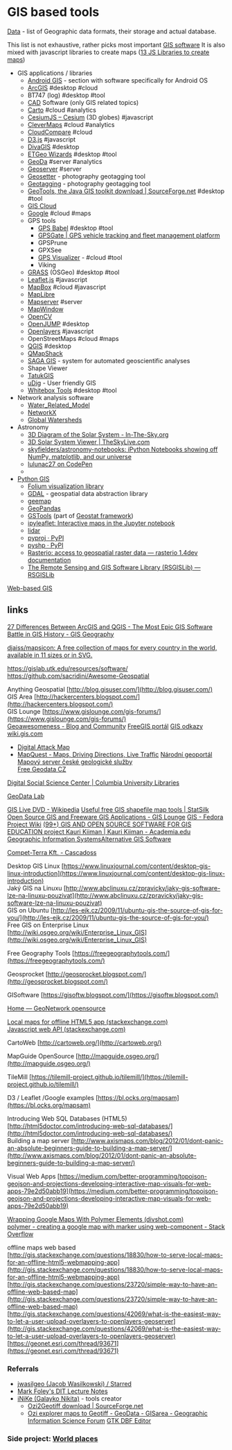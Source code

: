 # GIS based tools

[Data](Data/README.md) -  list of Geographic data formats, their storage and actual database.

This list is not exhaustive, rather picks most important [GIS software](https://en.wikipedia.org/wiki/Geographic_information_system_software)
It is also mixed with javascript libraries to create maps ([13 JS Libraries to create maps](https://www.hongkiat.com/blog/javascript-libraries-for-interactive-maps/))

- GIS applications / libraries
	- [Android GIS](Android/AndroidGIS.md) - section with software specifically for Android OS
	- [ArcGIS](ArcGIS/ArcGIS.md) #desktop #cloud 
	- BT747 (log) #desktop #tool 
	- [CAD](CAD.md) Software (only GIS related topics)
	- [Carto](./Carto.Carto.md) #cloud #analytics 
	- [CesiumJS – Cesium](https://cesium.com/platform/cesiumjs/) (3D globes) #javascript 
	- [CleverMaps](CleverMaps/CleverMaps.md) #cloud #analytics 
	- [CloudCompare](CloudCompare/CloudCompare.md) #cloud 
	- [D3.js](./D3/D3.js.md) #javascript 
	- [DivaGIS](DivaGIS/DivaGIS.md) #desktop 
	- [ETGeo Wizards](ETGeo/ETGeoWizards.md) #desktop #tool 
	- [GeoDa](GeoDa/GeoDa.md) #server #analytics 
	- [Geoserver](./Geoserver/Geoserver.md) #server 
	- [Geosetter](Geosetter.md) - photography geotagging tool
	- [Geotagging](https://github.com/jmlich/geotagging) - photography geotagging tool
	- [GeoTools, the Java GIS toolkit download | SourceForge.net](https://sourceforge.net/projects/geotools/?source=directory) #desktop #tool 
	- [GIS Cloud](./GIS%20Cloud.md)
	- [Google](Google/Google.md) #cloud #maps 
	- GPS tools
		- [GPS Babel](https://www.gpsbabel.org/download.html) #desktop #tool 
		- [GPSGate | GPS vehicle tracking and fleet management platform](https://gpsgate.com/)
		- GPSPrune
		- GPXSee
		- [GPS Visualizer](https://www.gpsvisualizer.com/) - #cloud #tool 
		- Viking
	- [GRASS](GRASS/GRASS.md) (OSGeo) #desktop #tool 
	- [Leaflet.js](./Leaflet.js.md) #javascript 
	- [MapBox](MapBox/MapBox.md) #cloud #javascript 
	- [MapLibre](./MapLibre/MapLibre.md)
	- [Mapserver](./MapServer/Mapserver.md)  #server 
	- [MapWindow](https://www.mapwindow.org/)
	- [OpenCV](https://opencv.org/)
	- [OpenJUMP](OpenJUMP.md) #desktop 
	- [Openlayers](./OpenLayers/Openlayers.md) #javascript
	- OpenStreetMaps #cloud #maps
	- [QGIS](QGIS/QGIS.md) #desktop
	- [QMapShack](QMapShack.md)
	- [SAGA GIS](https://saga-gis.sourceforge.io/en/index.html) - system for automated geoscientific analyses
	- Shape Viewer
	- [TatukGIS](https://www.tatukgis.com/Home.aspx)
	- [uDig](http://udig.refractions.net/) - User friendly GIS
	- [Whitebox Tools](https://jblindsay.github.io/ghrg/software.shtml) #desktop #tool 
- Network analysis software
	- [Water_Related_Model](Network/Water_Related_Model.md)
	- [NetworkX](Network/NetworkX.md)
	- [Global Watersheds](https://mghydro.com/watersheds/)
- Astronomy
	- [3D Diagram of the Solar System - In-The-Sky.org](https://in-the-sky.org/solarsystem.php)
	- [3D Solar System Viewer | TheSkyLive.com](https://theskylive.com/3dsolarsystem)
	- [skyfielders/astronomy-notebooks: iPython Notebooks showing off NumPy, matplotlib, and our universe](https://github.com/skyfielders/astronomy-notebooks)
	- [lulunac27 on CodePen](https://codepen.io/lulunac27/pens/popular)
	- 
- [Python GIS](PythonGIS.md)
	- [Folium visualization library](https://python-visualization.github.io/folium/quickstart.html)
	- [GDAL](GDAL.md) - geospatial data abstraction library
	- [geemap](https://geemap.org/)
	- [GeoPandas](https://geopandas.org/en/stable/)
	- [GSTools](https://github.com/GeoStat-Framework/GSTools) (part of [Geostat framework](https://geostat-framework.org/))
	- [ipyleaflet: Interactive maps in the Jupyter notebook](https://ipyleaflet.readthedocs.io/en/latest/)
	- [lidar](https://lidar.gishub.org/)
	- [pyproj · PyPI](https://pypi.org/project/pyproj/)
	- [pyshp · PyPI](https://pypi.org/project/pyshp/)
	- [Rasterio: access to geospatial raster data — rasterio 1.4dev documentation](https://rasterio.readthedocs.io/en/latest/index.html)
	- [The Remote Sensing and GIS Software Library (RSGISLib) — RSGISLib](http://rsgislib.org/)

[Web-based GIS](Web-based/WebGIS.md)



## links

[27 Differences Between ArcGIS and QGIS - The Most Epic GIS Software Battle in GIS History - GIS Geography](https://gisgeography.com/qgis-arcgis-differences/)

[djaiss/mapsicon: A free collection of maps for every country in the world, available in 11 sizes or in SVG.](https://github.com/djaiss/mapsicon)

https://gislab.utk.edu/resources/software/
https://github.com/sacridini/Awesome-Geospatial

Anything Geospatial [http://blog.gisuser.com/](http://blog.gisuser.com/)  
GIS Area [http://hackercenters.blogspot.com/](http://hackercenters.blogspot.com/)  
GIS Lounge [https://www.gislounge.com/gis-forums/](https://www.gislounge.com/gis-forums/)  
[Geoawesomeness - Blog and Community](https://geoawesomeness.com/)
[FreeGIS portál](http://freegis.fsv.cvut.cz/gwiki/Port%C3%A1l_FreeGIS)
[GIS odkazy](https://oozp.upce.cz/gis4/GIS-odkazy.html)
[wiki.gis.com](http://wiki.gis.com/wiki/index.php/Main_Page)

- [Digital Attack Map](https://www.digitalattackmap.com/#anim=1&color=0&country=ALL&list=0&time=15999&view=map)
- [MapQuest - Maps, Driving Directions, Live Traffic](https://www.mapquest.com/)
[Národní geoportál](https://geoportal.gov.cz/web/guest/home)
[Mapový server české geologické služby](http://www.geology.cz/extranet/mapy/mapy-online/mapove-aplikace)  
[Free Geodata CZ](http://freegis.fsv.cvut.cz/gwiki/FreeGeoDataCZ)  

[Digital Social Science Center | Columbia University Libraries](https://library.columbia.edu/libraries/dssc.html)

[GeoData Lab](https://geodacenter.github.io/data-and-lab//)  

[GIS Live DVD - Wikipedia](https://en.wikipedia.org/wiki/GIS_Live_DVD)
[Useful free GIS shapefile map tools | StatSilk](http://www.statsilk.com/maps/useful-free-gis-shapefile-map-tools)
[Open Source GIS and Freeware GIS Applications - GIS Lounge](https://www.gislounge.com/open-source-gis-applications/)
[GIS - Fedora Project Wiki](https://fedoraproject.org/wiki/GIS)
[(99+) GIS AND OPEN SOURCE SOFTWARE FOR GIS EDUCATION project Kauri Kiiman | Kauri Kiiman - Academia.edu](https://www.academia.edu/7144689/GIS_AND_OPEN_SOURCE_SOFTWARE_FOR_GIS_EDUCATION_project_Kauri_Kiiman)
[Geographic Information SystemsAlternative GIS Software](https://dit.markfoley.info/GIS/FOSS4G.html)
  
[Compet-Terra Kft. - Cascadoss](http://cascadoss.competterra.com/cascadoss.php?home_en)
  
Desktop GIS Linux [https://www.linuxjournal.com/content/desktop-gis-linux-introduction](https://www.linuxjournal.com/content/desktop-gis-linux-introduction)  
Jaký GIS na Linuxu [http://www.abclinuxu.cz/zpravicky/jaky-gis-software-lze-na-linuxu-pouzivat](http://www.abclinuxu.cz/zpravicky/jaky-gis-software-lze-na-linuxu-pouzivat)  
GIS on Ubuntu [http://les-ejk.cz/2009/11/ubuntu-gis-the-source-of-gis-for-you/](http://les-ejk.cz/2009/11/ubuntu-gis-the-source-of-gis-for-you/)  
Free GIS on Enterprise Linux [http://wiki.osgeo.org/wiki/Enterprise_Linux_GIS](http://wiki.osgeo.org/wiki/Enterprise_Linux_GIS)  

Free Geography Tools [https://freegeographytools.com/](https://freegeographytools.com/)  

Geosprocket [http://geosprocket.blogspot.com/](http://geosprocket.blogspot.com/)  

GISoftware [https://gisoftw.blogspot.com/](https://gisoftw.blogspot.com/)  
  
[Home — GeoNetwork opensource](https://geonetwork-opensource.org/)

  
[Local maps for offline HTML5 app (stackexchange.com)](https://gis.stackexchange.com/questions/18830/how-to-serve-local-maps-for-an-offline-html5-webmapping-app)  
[Javascript web API (stackexchange.com)](https://gis.stackexchange.com/questions/8897/what-is-a-good-javascript-web-api-preferably-open-for-building-web-maps-that-r?rq=1)


  
CartoWeb [http://cartoweb.org/](http://cartoweb.org/)  

  
MapGuide OpenSource [http://mapguide.osgeo.org/](http://mapguide.osgeo.org/)  


TileMill [https://tilemill-project.github.io/tilemill/](https://tilemill-project.github.io/tilemill/)  
  
D3 / Leaflet /Google examples [https://bl.ocks.org/mapsam](https://bl.ocks.org/mapsam)  
  
Introducing Web SQL Databases (HTML5) [http://html5doctor.com/introducing-web-sql-databases/](http://html5doctor.com/introducing-web-sql-databases/)  
Building a map server [http://www.axismaps.com/blog/2012/01/dont-panic-an-absolute-beginners-guide-to-building-a-map-server/](http://www.axismaps.com/blog/2012/01/dont-panic-an-absolute-beginners-guide-to-building-a-map-server/)  
  
Visual Web Apps [https://medium.com/better-programming/topojson-geojson-and-projections-developing-interactive-map-visuals-for-web-apps-79e2d50abb19](https://medium.com/better-programming/topojson-geojson-and-projections-developing-interactive-map-visuals-for-web-apps-79e2d50abb19)  
  
[Wrapping Google Maps With Polymer Elements (divshot.com)](https://divshot.com/blog/web-components/wrapping-google-maps-with-polymer-elements/)  
[polymer - creating a google map with marker using web-component - Stack Overflow](https://stackoverflow.com/questions/25129515/creating-a-google-map-with-marker-using-web-component)  
  
offline maps web based  
[http://gis.stackexchange.com/questions/18830/how-to-serve-local-maps-for-an-offline-html5-webmapping-app](http://gis.stackexchange.com/questions/18830/how-to-serve-local-maps-for-an-offline-html5-webmapping-app)  
[http://gis.stackexchange.com/questions/23720/simple-way-to-have-an-offline-web-based-map](http://gis.stackexchange.com/questions/23720/simple-way-to-have-an-offline-web-based-map)  
[http://gis.stackexchange.com/questions/42069/what-is-the-easiest-way-to-let-a-user-upload-overlayers-to-openlayers-geoserver](http://gis.stackexchange.com/questions/42069/what-is-the-easiest-way-to-let-a-user-upload-overlayers-to-openlayers-geoserver)  
[https://geonet.esri.com/thread/93671](https://geonet.esri.com/thread/93671)  

### Referrals

- [jwasilgeo (Jacob Wasilkowski) / Starred](https://github.com/jwasilgeo?tab=stars)
- [Mark Foley's DIT Lecture Notes](https://dit.markfoley.info/GIS/)
- [iNiKe (Galayko Nikita)](https://github.com/iNiKe) - tools creator
	- [Ozi2Geotiff download | SourceForge.net](https://sourceforge.net/projects/ozi2geotiff/)
	- [Ozi explorer maps to Geotiff - GeoData - GISarea - Geographic Information Science Forum](https://www.gisarea.com/forums/topic/1086-ozi-explorer-maps-to-geotiff/)
[GTK DBF Editor](http://sdteffen.de/gtkdbfeditor/)

### Side project: [World places](./Data/Sources/Sources.md)

